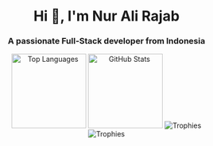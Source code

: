 <h1 align="center">Hi 👋, I'm Nur Ali Rajab</h1>
<h3 align="center">A passionate Full-Stack developer from Indonesia</h3>

<!-- Stats section -->
<div align="center">
  <img src="https://github-readme-stats.vercel.app/api/top-langs?username=narajab&theme=tokyonight&show_icons=true&locale=en&layout=compact" alt="Top Languages" height="150" />
  <img src="https://github-readme-stats.vercel.app/api?username=narajab&theme=tokyonight&show_icons=true&locale=en&include_all_commits=true" alt="GitHub Stats" height="150" />
  <img src="https://github-profile-trophy.vercel.app/?username=narajab&theme=gruvbox&no-frame=true&title=MultiLanguage,Repositories,PullRequest,Experience,Followers,Commits" alt="Trophies" />
</div>

<!-- GitHub Trophies -->
<div align="center">
  <img src="https://github-profile-trophy.vercel.app/?username=narajab&theme=gruvbox&no-frame=true&title=MultiLanguage,Repositories,PullRequest,Experience,Followers,Commits" alt="Trophies" />
</div>

